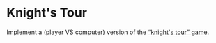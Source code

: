 # Knight's Tour

Implement a (player VS computer) version of the [“knight's tour” game](https://mathspp.com/blog/problems/knights-tour).
